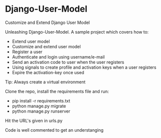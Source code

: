 # Django-User-Model
Customize and Extend Django User Model

Unleashing Django-User-Model. A sample project which covers how to:

* Extend user model
* Customize and extend user model
* Register a user
* Authenticate and login using username/e-mail
* Send an activation code to user when the user registers
* Using signals to create profile and activation keys when a user registers
* Expire the activation-key once used

Tip: Always create a virtual environment

Clone the repo, install the requirements file and run:

* pip install -r requirements.txt
* python manage.py migrate
* python manage.py runserver

Hit the URL's given in urls.py

Code is well commented to get an understanging 
